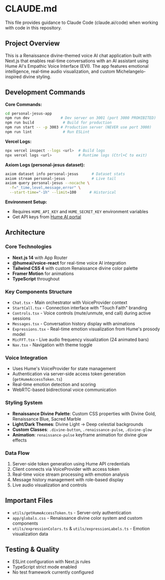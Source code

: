 # CLAUDE.md

This file provides guidance to Claude Code (claude.ai/code) when working with code in this repository.

## Project Overview

This is a Renaissance divine-themed voice AI chat application built with Next.js that enables real-time conversations with an AI assistant using Hume AI's Empathic Voice Interface (EVI). The app features emotional intelligence, real-time audio visualization, and custom Michelangelo-inspired divine styling.

## Development Commands

**Core Commands:**
```bash
cd personal-jesus-app
npm run dev              # Dev server on 3001 (port 3000 PROHIBITED)
npm run build             # Build for production
npm run start -- -p 3003 # Production server (NEVER use port 3000)
npm run lint              # Run ESLint
```

**Vercel Logs:**
```bash
npx vercel inspect --logs <url>  # Build logs
npx vercel logs <url>            # Runtime logs (Ctrl+C to exit)
```

**Axiom Logs (personal-jesus dataset):**
```bash
axiom dataset info personal-jesus      # Dataset stats
axiom stream personal-jesus            # Live tail
axiom query personal-jesus --nocache \
  -f="_time,level,message,error" \
  --start-time="-1h" --limit=100      # Historical
```

**Environment Setup:**
- Requires `HUME_API_KEY` and `HUME_SECRET_KEY` environment variables
- Get API keys from [Hume AI portal](https://beta.hume.ai/settings/keys)

## Architecture

### Core Technologies
- **Next.js 14** with App Router
- **@humeai/voice-react** for real-time voice AI integration
- **Tailwind CSS 4** with custom Renaissance divine color palette
- **Framer Motion** for animations
- **TypeScript** throughout

### Key Components Structure
- `Chat.tsx` - Main orchestrator with VoiceProvider context
- `StartCall.tsx` - Connection interface with "Touch Faith" branding
- `Controls.tsx` - Voice controls (mute/unmute, end call) during active sessions
- `Messages.tsx` - Conversation history display with animations
- `Expressions.tsx` - Real-time emotion visualization from Hume's prosody model
- `MicFFT.tsx` - Live audio frequency visualization (24 animated bars)
- `Nav.tsx` - Navigation with theme toggle

### Voice Integration
- Uses Hume's VoiceProvider for state management
- Authentication via server-side access token generation (`getHumeAccessToken.ts`)
- Real-time emotion detection and scoring
- WebRTC-based bidirectional voice communication

### Styling System
- **Renaissance Divine Palette**: Custom CSS properties with Divine Gold, Renaissance Blue, Sacred Marble
- **Light/Dark Themes**: Divine Light → Deep celestial backgrounds
- **Custom Classes**: `.divine-button`, `.renaissance-pulse`, `.divine-glow`
- **Animation**: `renaissance-pulse` keyframe animation for divine glow effects

### Data Flow
1. Server-side token generation using Hume API credentials
2. Client connects via VoiceProvider with access token
3. Real-time voice stream processing with emotion analysis
4. Message history management with role-based display
5. Live audio visualization and controls

## Important Files
- `utils/getHumeAccessToken.ts` - Server-only authentication
- `app/globals.css` - Renaissance divine color system and custom components
- `utils/expressionColors.ts` & `utils/expressionLabels.ts` - Emotion visualization data

## Testing & Quality
- ESLint configuration with Next.js rules
- TypeScript strict mode enabled
- No test framework currently configured